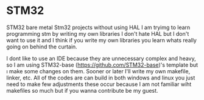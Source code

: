 # STM32
 STM32 bare metal
 Stm32 projects without using HAL
 I am tryimg to learn programming stm by writing my own libraries I don't hate HAL
 but I don't want to use it and I think if you write my own libraries you learn whats really
 going on behind the curtain.

I dont like to use an IDE because they are unnecessary complex and heavy,
so I am using STM32-base (https://github.com/STM32-base)'s template
but ı make some changes on them. Sooner or later I'll write my own makefile, linker, etc.
All of the codes are can build in both windows and linux you just need to make few adjustments
these occur because I am not familiar wiht makefiles so much but if you wanna contribute be my guest.

